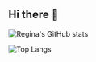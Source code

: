 ## Hi there 👋

<!--
**weilingpan/weilingpan** is a ✨ _special_ ✨ repository because its `README.md` (this file) appears on your GitHub profile.

Here are some ideas to get you started:

- 🔭 I’m currently working on ...
- 🌱 I’m currently learning ...
- 👯 I’m looking to collaborate on ...
- 🤔 I’m looking for help with ...
- 💬 Ask me about ...
- 📫 How to reach me: ...
- 😄 Pronouns: ...
- ⚡ Fun fact: ...
-->

![Regina's GitHub stats](https://github-readme-stats.vercel.app/api?username=weilingpan)

![Top Langs](https://github-readme-stats.vercel.app/api/top-langs/?username=weilingpan&langs_count=8)
